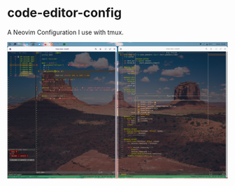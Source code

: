 # code-editor-config
A Neovim Configuration I use with tmux.

![nvim](https://github.com/OsagieDG/code-editor-config/blob/main/nvim.png)






